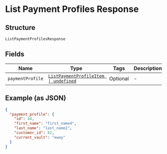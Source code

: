 
# List Payment Profiles Response

## Structure

`ListPaymentProfilesResponse`

## Fields

| Name | Type | Tags | Description |
|  --- | --- | --- | --- |
| `paymentProfile` | [`ListPaymentProfileItem \| undefined`](../../doc/models/list-payment-profile-item.md) | Optional | - |

## Example (as JSON)

```json
{
  "payment_profile": {
    "id": 44,
    "first_name": "first_name4",
    "last_name": "last_name2",
    "customer_id": 82,
    "current_vault": "eway"
  }
}
```

